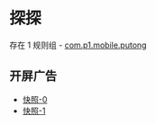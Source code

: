 # 探探

存在 1 规则组 - [com.p1.mobile.putong](/src/apps/com.p1.mobile.putong.ts)

## 开屏广告

- [快照-0](https://i.gkd.li/import/12866488)
- [快照-1](https://i.gkd.li/import/13324185)
